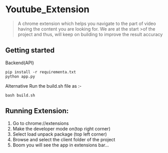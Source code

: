 # Youtube_Extension

>A chrome extension which helps you navigate to the part of video having the content you are looking for. We are at the start >of the project and thus, will keep on building to improve the result accuracy

## Getting started
Backend(API)
```
pip install -r requirementa.txt
python app.py
```
Alternative Run the build.sh file as :-
```
bash build.sh
```

## Running Extension:
1) Go to chrome://extensions
2) Make the developer mode on(top right corner)
3) Select load unpack package (top left corner)
4) Browse and select the client folder of the project
5) Boom you will see the app in extensions bar...
